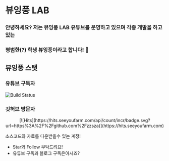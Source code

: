 # 뷰잉풍 LAB
### 안녕하세요? 저는 뷰잉풍 LAB 유튜브를 운영하고 있으며 각종 개발을 하고있는
### 평범한(?) 학생 뷰잉풍이라고 합니다! 👋

## 뷰잉풍 스탯

### 유튜브 구독자

![Build Status](https://img.shields.io/youtube/channel/subscribers/UC7BBD_ussCBiSlHVTX3o-0g?style=social)

### 깃허브 방문자

<div align=center>	
[![Hits](https://hits.seeyoufarm.com/api/count/incr/badge.svg?url=https%3A%2F%2Fgithub.com%2Fzzsza)](https://hits.seeyoufarm.com) 	
</div>

소스코드와 자료를 다운받을수 있는 계정!


- Star와 Follow 부탁드려요!
- 유튜브 구독과 블로그 구독은아시죠?


